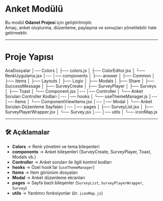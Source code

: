 #  Anket Modülü

Bu modül **Odanet Projesi** için geliştirilmiştir.  
Amaç; anket oluşturma, düzenleme, paylaşma ve sonuçları yönetilebilir hale getirmektir.  

---

#  Proje Yapısı

AnaDosyalar
│── Colors
│ ├── colors.js
│ ├── ColorEditor.jsx
│ └── RenkUygulama.jsx
│---
│── components
│ ├── answer
│ ├── Common
│ ├── Items
│ ├── Layouts
│ ├── Logic
│ ├── Modals
│ ├── Share
│ ├── SuccessMessage
│ ├── SurveyCreate
│ ├── SurveyPlayer
│ ├── Surveys
│ ├── Toast
│ └── Component.jsx
│---
│── Controller
│ └── Anket Soruları Controller Kodları
│---
│── hooks
│ └── useThemeManager.js
│---
│── Items
│ └── ComponentViewItems.jsx
│---
│── Modal
│ └── Anket Soruları Düzenleme Sayfaları
│---
│── pages
│ ├── SurveyList.jsx
│ ├── SurveyPlayerWrapper.jsx
│ └── Survey.jsx
│---
│── utils
│ └── iconMap.js

---

## 🛠️ Açıklamalar

- **Colors** → Renk yönetimi ve tema bileşenleri  
- **components** → Anket bileşenleri (SurveyCreate, SurveyPlayer, Toast, Modals vb.)  
- **Controller** → Anket soruları ile ilgili kontrol kodları  
- **hooks** → Özel hook’lar (`useThemeManager`)  
- **Items** → Item görünüm dosyaları  
- **Modal** → Anket düzenleme ekranları  
- **pages** → Sayfa bazlı bileşenler (`SurveyList`, `SurveyPlayerWrapper`, `Survey`)  
- **utils** → Yardımcı fonksiyonlar (ör. `iconMap.js`)  





